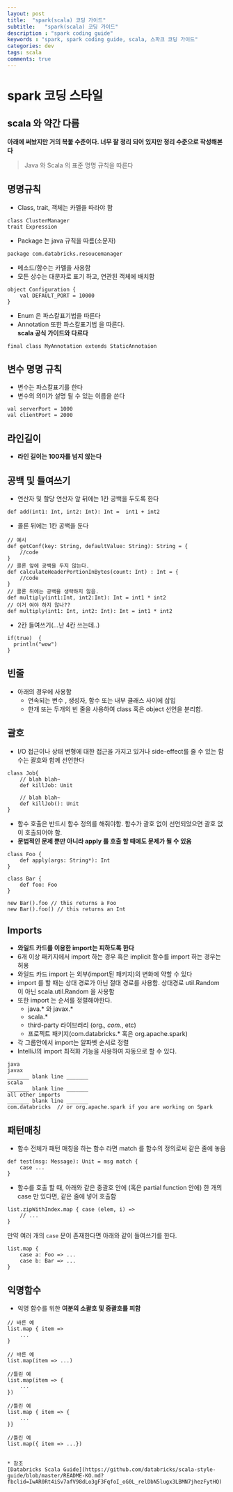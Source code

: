 ```yaml
---
layout: post
title:  "spark(scala) 코딩 가이드"
subtitle:   "spark(scala) 코딩 가이드"
description : "spark coding guide"
keywords : "spark, spark coding guide, scala, 스파크 코딩 가이드"
categories: dev
tags: scala
comments: true
---
```


# spark 코딩 스타일

## scala 와 약간 다름
**아래에 써놨지만 거의 복붙 수준이다. 너무 잘 정리 되어 있지만 정리 수준으로 작성해본다**

> Java 와 Scala 의 표준 명명 규칙을 따른다

## 명명규칙
* Class, trait, 객체는 카멜을 따라야 함

```
class ClusterManager
trait Expression
```

* Package 는 java 규칙을 따름(소문자)

```
package com.databricks.resoucemanager
```

* 메소드/함수는 카멜을 사용함
* 모든 상수는 대문자로 표기 하고, 연관된 객체에 배치함

```
object Configuration {
	val DEFAULT_PORT = 10000
}
```


* Enum 은 파스칼표기법을 따른다
* Annotation 또한 파스칼표기법 을 따른다.<br>
**scala 공식 가이드와 다르다**

```
final class MyAnnotation extends StaticAnnotaion
```

## 변수 명명 규칙

* 변수는 파스칼표기를 한다
* 변수의 의미가 설명 될 수 있는 이름을 쓴다

```
val serverPort = 1000
val clientPort = 2000
```

## 라인길이
* **라인 길이는 100자를 넘지 않는다**

## 공백 및 들여쓰기
* 연산자 및 할당 연산자 앞 뒤에는 1칸 공백을 두도록 한다

```
def add(int1: Int, int2: Int): Int =  int1 + int2
```

* 콜론 뒤에는 1칸 공백을 둔다

```
// 예시
def getConf(key: String, defaultValue: String): String = {
	//code
}
// 콜론 앞에 공백을 두지 않는다.
def calculateHeaderPortionInBytes(count: Int) : Int = {
	//code
}
// 콜론 뒤에는 공백을 생략하지 않음.
def multiply(int1:Int, int2:Int): Int = int1 * int2
// 이거 여야 하지 않나??
def multiply(int1: Int, int2: Int): Int = int1 * int2
```

* 2칸 들여쓰기(...난 4칸 쓰는데..)

```
if(true)  {
  println("wow")
}
```

## 빈줄
* 아래의 경우에 사용함
	* 연속되는 변수 , 생성자, 함수 또는 내부 클래스 사이에 삽입
	* 한개 또는 두개의 빈 줄을 사용하여 class 혹은 object 선언을 분리함.

## 괄호
* I/O 접근이나 상태 변형에 대한 접근을 가지고 있거나 side-effect를 줄 수 있는 함수는 괄호와 함께 선언한다

```
class Job{
	// blah blah~
	def killJob: Unit

	// blah blah~
	def killJob(): Unit
}
```
* 함수 호출은 반드시 함수 정의를 해줘야함. 함수가 괄호 없이 선언되었으면 괄호 없이 호출되어야 함.
* **문법적인 문제 뿐만 아니라 apply 를 호출 할 때에도 문제가 될 수 있음**

```
class Foo {
	def apply(args: String*): Int
}

class Bar {
	def foo: Foo
}

new Bar().foo // this returns a Foo
new Bar().foo() // this returns an Int
```


## Imports
* **와일드 카드를 이용한 import는 피하도록 한다**
* 6개 이상 패키지에서 import 하는 경우 혹은 implicit 함수를 import 하는 경우는 허용
* 와일드 카드 import 는 외부(import된 패키지)의 변화에 약할 수 있다
* import 를 할 때는 상대 경로가 아닌 절대 경로를 사용함. 상대경로 util.Random 이 아닌 scala.util.Random 을 사용함
* 또한 import 는 순서를 정렬해야한다.
	* java.* 와 javax.*
	* scala.*
	* third-party 라이브러리 (org.*, com.*, etc)
	* 프로젝트 패키지(com.databricks.* 혹은 org.apache.spark)
* 각 그룹안에서 import는 알파벳 순서로 정렬
* IntelliJ의 import 최적화 기능을 사용하여 자동으로 할 수 있다.


```
java
javax
_______ blank line _______
scala
_______ blank line _______
all other imports
_______ blank line _______
com.databricks  // or org.apache.spark if you are working on Spark
```

## 패턴매칭
* 함수 전체가 패턴 매칭을 하는 함수 라면 match 를 함수의 정의로써 같은 줄에 놓음
```
def test(msg: Message): Unit = msg match {
	case ...
}
```
* 함수를 호출 할 때, 아래와 같은 중괄호 안에 (혹은 partial function 안에) 한 개의 case 만 있다면, 같은 줄에 넣어 호출함

```
list.zipWithIndex.map { case (elem, i) =>
	// ...
}
```
만약 여러 개의 ```case``` 문이 존재한다면 아래와 같이 들여쓰기를 한다.
```
list.map {
	case a: Foo => ...
	case b: Bar => ...
}
```

## 익명함수
* 익명 함수를 위한 **여분의 소괄호 및 중괄호를 피함**

```
// 바른 예
list.map { item =>
	...
}

// 바른 예
list.map(item => ...)

//틀린 예
list.map(item => {
	...
})

//틀린 예
list.map { item => {
	...
}}

//틀린 예
list.map({ item => ...})


* 참조
[Databricks Scala Guide](https://github.com/databricks/scala-style-guide/blob/master/README-KO.md?fbclid=IwAR0Rt4iSv7afV98dLo3gF3FqfoI_oG0L_relDbN5lugx3LBMN7jhezFytHQ)
